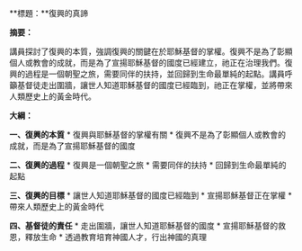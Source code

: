 **標題：**復興的真諦

**摘要：**

講員探討了復興的本質，強調復興的關鍵在於耶穌基督的掌權。復興不是為了彰顯個人或教會的成就，而是為了宣揚耶穌基督的國度已經建立，祂正在治理我們。復興的過程是一個朝聖之旅，需要同伴的扶持，並回歸到生命最單純的起點。講員呼籲基督徒走出圍牆，讓世人知道耶穌基督的國度已經臨到，祂正在掌權，並將帶來人類歷史上的黃金時代。

**大綱：**

**一、復興的本質**
    * 復興與耶穌基督的掌權有關
    * 復興不是為了彰顯個人或教會的成就，而是為了宣揚耶穌基督的國度

**二、復興的過程**
    * 復興是一個朝聖之旅
    * 需要同伴的扶持
    * 回歸到生命最單純的起點

**三、復興的目標**
    * 讓世人知道耶穌基督的國度已經臨到
    * 宣揚耶穌基督正在掌權
    * 帶來人類歷史上的黃金時代

**四、基督徒的責任**
    * 走出圍牆，讓世人知道耶穌基督的國度
    * 宣揚耶穌基督的救恩，釋放生命
    * 透過教育培育神國人才，行出神國的真理